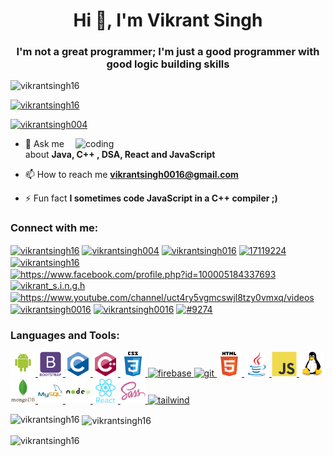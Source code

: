 <h1 align="center">Hi 👋, I'm Vikrant Singh</h1>
<h3 align="center">I'm not a great programmer; I'm just a good programmer with good logic building skills</h3>

<p align="left"> <img src="https://komarev.com/ghpvc/?username=vikrantsingh16&label=Profile%20views&color=0e75b6&style=flat" alt="vikrantsingh16" /> </p>

<p align="left"> <a href="https://github.com/ryo-ma/github-profile-trophy"><img src="https://github-profile-trophy.vercel.app/?username=vikrantsingh16" alt="vikrantsingh16" /></a> </p>

<p align="left"> <a href="https://twitter.com/vikrantsingh004" target="blank"><img src="https://img.shields.io/twitter/follow/vikrantsingh004?logo=twitter&style=for-the-badge" alt="vikrantsingh004" /></a> </p>

<img align="right" alt="coding" width="400" src="https://www.datavisor.com/wp-content/uploads/2020/04/Fraud-1.svg" />

- 💬 Ask me about **Java, C++ , DSA, React and JavaScript**

- 📫 How to reach me **vikrantsingh0016@gmail.com**

- ⚡ Fun fact **I sometimes code JavaScript in a C++ compiler ;)**

<h3 align="left">Connect with me:</h3>
<p align="left">
<a href="https://codepen.io/vikrantsingh16" target="blank"><img align="center" src="https://raw.githubusercontent.com/rahuldkjain/github-profile-readme-generator/master/src/images/icons/Social/codepen.svg" alt="vikrantsingh16" height="30" width="40" /></a>
<a href="https://twitter.com/vikrantsingh004" target="blank"><img align="center" src="https://raw.githubusercontent.com/rahuldkjain/github-profile-readme-generator/master/src/images/icons/Social/twitter.svg" alt="vikrantsingh004" height="30" width="40" /></a>
<a href="https://linkedin.com/in/vikrantsingh016" target="blank"><img align="center" src="https://raw.githubusercontent.com/rahuldkjain/github-profile-readme-generator/master/src/images/icons/Social/linked-in-alt.svg" alt="vikrantsingh016" height="30" width="40" /></a>
<a href="https://stackoverflow.com/users/17119224" target="blank"><img align="center" src="https://raw.githubusercontent.com/rahuldkjain/github-profile-readme-generator/master/src/images/icons/Social/stack-overflow.svg" alt="17119224" height="30" width="40" /></a>
<a href="https://codesandbox.com/vikrantsingh16" target="blank"><img align="center" src="https://cdn.jsdelivr.net/npm/simple-icons@3.0.1/icons/codesandbox.svg" alt="vikrantsingh16" height="30" width="40" /></a>
<a href="https://fb.com/https://www.facebook.com/profile.php?id=100005184337693" target="blank"><img align="center" src="https://raw.githubusercontent.com/rahuldkjain/github-profile-readme-generator/master/src/images/icons/Social/facebook.svg" alt="https://www.facebook.com/profile.php?id=100005184337693" height="30" width="40" /></a>
<a href="https://instagram.com/vikrant_s.i.n.g.h" target="blank"><img align="center" src="https://raw.githubusercontent.com/rahuldkjain/github-profile-readme-generator/master/src/images/icons/Social/instagram.svg" alt="vikrant_s.i.n.g.h" height="30" width="40" /></a>
<a href="https://www.youtube.com/c/https://www.youtube.com/channel/uct4ry5vgmcswjl8tzy0vmxq/videos" target="blank"><img align="center" src="https://raw.githubusercontent.com/rahuldkjain/github-profile-readme-generator/master/src/images/icons/Social/youtube.svg" alt="https://www.youtube.com/channel/uct4ry5vgmcswjl8tzy0vmxq/videos" height="30" width="40" /></a>
<a href="https://www.hackerrank.com/vikrantsingh0016" target="blank"><img align="center" src="https://raw.githubusercontent.com/rahuldkjain/github-profile-readme-generator/master/src/images/icons/Social/hackerrank.svg" alt="vikrantsingh0016" height="30" width="40" /></a>
<a href="https://auth.geeksforgeeks.org/user/vikrantsingh0016" target="blank"><img align="center" src="https://raw.githubusercontent.com/rahuldkjain/github-profile-readme-generator/master/src/images/icons/Social/geeks-for-geeks.svg" alt="vikrantsingh0016" height="30" width="40" /></a>
<a href="https://discord.gg/#9274" target="blank"><img align="center" src="https://raw.githubusercontent.com/rahuldkjain/github-profile-readme-generator/master/src/images/icons/Social/discord.svg" alt="#9274" height="30" width="40" /></a>
</p>

<h3 align="left">Languages and Tools:</h3>
<p align="left"> <a href="https://developer.android.com" target="_blank"> <img src="https://raw.githubusercontent.com/devicons/devicon/master/icons/android/android-original-wordmark.svg" alt="android" width="40" height="40"/> </a> <a href="https://getbootstrap.com" target="_blank"> <img src="https://raw.githubusercontent.com/devicons/devicon/master/icons/bootstrap/bootstrap-plain-wordmark.svg" alt="bootstrap" width="40" height="40"/> </a> <a href="https://www.cprogramming.com/" target="_blank"> <img src="https://raw.githubusercontent.com/devicons/devicon/master/icons/c/c-original.svg" alt="c" width="40" height="40"/> </a> <a href="https://www.w3schools.com/cpp/" target="_blank"> <img src="https://raw.githubusercontent.com/devicons/devicon/master/icons/cplusplus/cplusplus-original.svg" alt="cplusplus" width="40" height="40"/> </a> <a href="https://www.w3schools.com/css/" target="_blank"> <img src="https://raw.githubusercontent.com/devicons/devicon/master/icons/css3/css3-original-wordmark.svg" alt="css3" width="40" height="40"/> </a> <a href="https://firebase.google.com/" target="_blank"> <img src="https://www.vectorlogo.zone/logos/firebase/firebase-icon.svg" alt="firebase" width="40" height="40"/> </a> <a href="https://git-scm.com/" target="_blank"> <img src="https://www.vectorlogo.zone/logos/git-scm/git-scm-icon.svg" alt="git" width="40" height="40"/> </a> <a href="https://www.w3.org/html/" target="_blank"> <img src="https://raw.githubusercontent.com/devicons/devicon/master/icons/html5/html5-original-wordmark.svg" alt="html5" width="40" height="40"/> </a> <a href="https://www.java.com" target="_blank"> <img src="https://raw.githubusercontent.com/devicons/devicon/master/icons/java/java-original.svg" alt="java" width="40" height="40"/> </a> <a href="https://developer.mozilla.org/en-US/docs/Web/JavaScript" target="_blank"> <img src="https://raw.githubusercontent.com/devicons/devicon/master/icons/javascript/javascript-original.svg" alt="javascript" width="40" height="40"/> </a> <a href="https://www.linux.org/" target="_blank"> <img src="https://raw.githubusercontent.com/devicons/devicon/master/icons/linux/linux-original.svg" alt="linux" width="40" height="40"/> </a> <a href="https://www.mongodb.com/" target="_blank"> <img src="https://raw.githubusercontent.com/devicons/devicon/master/icons/mongodb/mongodb-original-wordmark.svg" alt="mongodb" width="40" height="40"/> </a> <a href="https://www.mysql.com/" target="_blank"> <img src="https://raw.githubusercontent.com/devicons/devicon/master/icons/mysql/mysql-original-wordmark.svg" alt="mysql" width="40" height="40"/> </a> <a href="https://nodejs.org" target="_blank"> <img src="https://raw.githubusercontent.com/devicons/devicon/master/icons/nodejs/nodejs-original-wordmark.svg" alt="nodejs" width="40" height="40"/> </a> <a href="https://reactjs.org/" target="_blank"> <img src="https://raw.githubusercontent.com/devicons/devicon/master/icons/react/react-original-wordmark.svg" alt="react" width="40" height="40"/> </a> <a href="https://sass-lang.com" target="_blank"> <img src="https://raw.githubusercontent.com/devicons/devicon/master/icons/sass/sass-original.svg" alt="sass" width="40" height="40"/> </a> <a href="https://tailwindcss.com/" target="_blank"> <img src="https://www.vectorlogo.zone/logos/tailwindcss/tailwindcss-icon.svg" alt="tailwind" width="40" height="40"/> </a> </p>

<p><img align="left" src="https://github-readme-stats.vercel.app/api/top-langs?username=vikrantsingh16&show_icons=true&locale=en&layout=compact" alt="vikrantsingh16" /></p>

<p>&nbsp;<img align="center" src="https://github-readme-stats.vercel.app/api?username=vikrantsingh16&show_icons=true&locale=en" alt="vikrantsingh16" /></p>

<p><img align="center" src="https://github-readme-streak-stats.herokuapp.com/?user=vikrantsingh16&" alt="vikrantsingh16" /></p>
